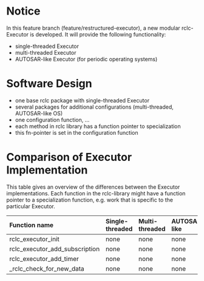 # Notice
In this feature branch (feature/restructured-executor), a new modular rclc-Executor is developed. It will provide the following functionality:

- single-threaded Executor
- multi-threaded Executor
- AUTOSAR-like Executor (for periodic operating systems)


# Software Design

- one base rclc package with single-threaded Executor
- several packages for additional configurations (multi-threaded, AUTOSAR-like OS)
- one configuration function, ...
- each method in rclc library has a function pointer to specialization 
- this fn-pointer is set in the configuration function


# Comparison of Executor Implementation

This table gives an overview of the differences between the Executor implementations. 
Each function in the rclc-library might have a function pointer to a specialization function, e.g. work that is specific to the particular Executor. 

| Function name                  | Single-threaded | Multi-threaded | AUTOSAR-like |
|:--                             |  :--            |  :--           |  :--         |
| rclc_executor_init             | none            | none           | none         |
| rclc_executor_add_subscription | none            | none           | none         |
| rclc_executor_add_timer        | none            | none           | none         |
| _rclc_check_for_new_data       | none            | none           | none         |



